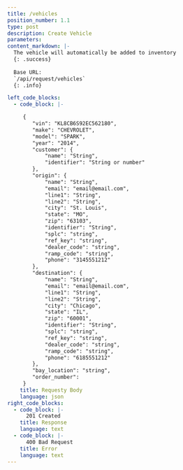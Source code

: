 ```yaml
---
title: /vehicles
position_number: 1.1
type: post
description: Create Vehicle
parameters:
content_markdown: |-
  The vehicle will automatically be added to inventory
  {: .success}
  
  Base URL:
  `/api/request/vehicles`
  {: .info}

left_code_blocks:
  - code_block: |-

	 {
	 	"vin": "KL8CB6S92EC562180",
	 	"make": "CHEVROLET",
	 	"model": "SPARK",
	 	"year": "2014",
	 	"customer": {
	 		"name": "String",
	 		"identifier": "String or number"
	 	},
	 	"origin": {
	 		"name": "String",
	 		"email": "email@email.com",
	 		"line1": "String",
	 		"line2": "String",
	 		"city": "St. Louis",
	 		"state": "MO",
	 		"zip": "63103",
	 		"identifier": "String",
	 		"splc": "string",
	 		"ref_key": "string",
	 		"dealer_code": "string",
	 		"ramp_code": "string",
	 		"phone": "3145551212"
	 	},
	 	"destination": {
	 		"name": "String",
	 		"email": "email@email.com",
	 		"line1": "String",
	 		"line2": "String",
	 		"city": "Chicago",
	 		"state": "IL",
	 		"zip": "60001",
	 		"identifier": "String",
	 		"splc": "string",
	 		"ref_key": "string",
	 		"dealer_code": "string",
	 		"ramp_code": "string",
	 		"phone": "6185551212"
	 	},
	 	"bay_location": "string",
	 	"order_number": 
	 }
    title: Requesty Body
    language: json
right_code_blocks:
  - code_block: |-
      201 Created
    title: Response
    language: text
  - code_block: |-
      400 Bad Request
    title: Error
    language: text
---
```



